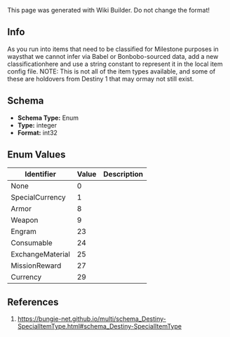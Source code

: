 <span class="wiki-builder">This page was generated with Wiki Builder. Do not change the format!</span>

## Info
As you run into items that need to be classified for Milestone purposes in waysthat we cannot infer via Babel or Bonbobo-sourced data, add a new classificationhere and use a string constant to represent it in the local item config file. NOTE: This is not all of the item types available, and some of these are holdovers from Destiny 1 that may ormay not still exist.

## Schema
* **Schema Type:** Enum
* **Type:** integer
* **Format:** int32

## Enum Values
Identifier | Value | Description
---------- | ----- | -----------
None | 0 | 
SpecialCurrency | 1 | 
Armor | 8 | 
Weapon | 9 | 
Engram | 23 | 
Consumable | 24 | 
ExchangeMaterial | 25 | 
MissionReward | 27 | 
Currency | 29 | 

## References
1. https://bungie-net.github.io/multi/schema_Destiny-SpecialItemType.html#schema_Destiny-SpecialItemType
